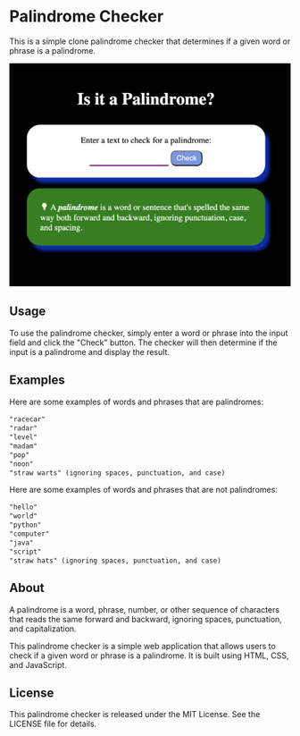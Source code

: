# Palindrome Checker

This is a simple clone palindrome checker that determines if a given word or phrase is a palindrome.

![project preview](/resources/images/project_look.png)

## Usage

To use the palindrome checker, simply enter a word or phrase into the input field and click the "Check" button. The checker will then determine if the input is a palindrome and display the result.

## Examples

Here are some examples of words and phrases that are palindromes:

```
"racecar"
"radar"
"level"
"madam"
"pop"
"noon"
"straw warts" (ignoring spaces, punctuation, and case)
```

Here are some examples of words and phrases that are not palindromes:

```
"hello"
"world"
"python"
"computer"
"java"
"script"
"straw hats" (ignoring spaces, punctuation, and case)
```

## About

A palindrome is a word, phrase, number, or other sequence of characters that reads the same forward and backward, ignoring spaces, punctuation, and capitalization.

This palindrome checker is a simple web application that allows users to check if a given word or phrase is a palindrome. It is built using HTML, CSS, and JavaScript.

## License

This palindrome checker is released under the MIT License. See the LICENSE file for details.
